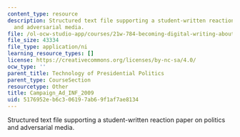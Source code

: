 ```yaml
---
content_type: resource
description: Structured text file supporting a student-written reaction paper on politics
  and adversarial media.
file: /ol-ocw-studio-app/courses/21w-784-becoming-digital-writing-about-media-change-fall-2009/5176952eb6c306197ab69f1af7ae8134_Campaign_Ad_INF_2009.ni.ni
file_size: 43334
file_type: application/ni
learning_resource_types: []
license: https://creativecommons.org/licenses/by-nc-sa/4.0/
ocw_type: ''
parent_title: Technology of Presidential Politics
parent_type: CourseSection
resourcetype: Other
title: Campaign_Ad_INF_2009
uid: 5176952e-b6c3-0619-7ab6-9f1af7ae8134
---
```

Structured text file supporting a student-written reaction paper on politics and adversarial media.
